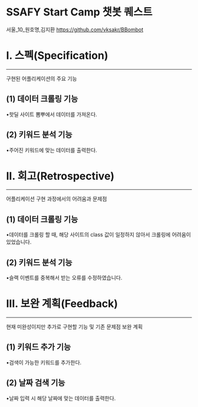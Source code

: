 # SSAFY Start Camp 챗봇 퀘스트

서울_10_원호명,김지환 https://github.com/vksakr/BBombot

# I. 스펙(Specification)
----------------------------------------------------------------------
구현된 어플리케이션의 주요 기능

## (1) 데이터 크롤링 기능
 •핫딜 사이트 뽐뿌에서 데이터를 가져온다.
 
## (2) 키워드 분석 기능
 •주어진 키워드에 맞는 데이터를 출력한다.
 
 

# II. 회고(Retrospective)
----------------------------------------------------------------------
어플리케이션 구현 과정에서의 어려움과 문제점

## (1) 데이터 크롤링 기능
 •데이터를 크롤링 할 때, 해당 사이트의  class  값이 일정하지 않아서 크롤링에 어려움이 있었습니다.
 
## (2) 키워드 분석 기능
 •슬랙 이벤트를 중복해서 받는 오류를 수정하였습니다.

# III. 보완 계획(Feedback)
----------------------------------------------------------------------
현재 미완성이지만 추가로 구현할 기능 및 기존 문제점 보완 계획
## (1) 키워드 추가 기능
 •검색이 가능한 키워드를 추가한다.
## (2) 날짜 검색 기능
 •날짜 입력 시 해당 날짜에 맞는 데이터를 출력한다.
